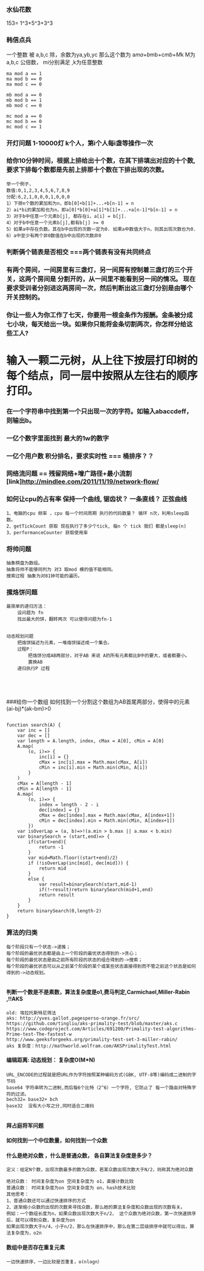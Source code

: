 ### 水仙花数
153= 1^3+5^3+3^3

### 韩信点兵
一个整数 被 a,b,c 除，余数为ya,yb,yc
那么这个数为 a*ma+b*mb+c*mb+M*k
M为a,b,c 公倍数， mi分别满足 ,k为任意整数
````
ma mod a == 1
ma mod b == 0
ma mod c == 0

mb mod a == 0
mb mod b == 1
mb mod c == 0

mc mod a == 0
mc mod b == 0
mc mod c == 1
````
### 开灯问题 1-10000灯 k个人，第i个人每i盏等操作一次

### 给你10分钟时间，根据上排给出十个数，在其下排填出对应的十个数,要求下排每个数都是先前上排那十个数在下排出现的次数。
````
举一个例子，
数值:0,1,2,3,4,5,6,7,8,9
分配:6,2,1,0,0,0,1,0,0,0
1）下排n个数的累加和为n，即b[0]+b[1]+...+b[n-1] = n
2）ai*bi的累加和也为n，即a[0]*b[0]+a[1]*b[1]+...+a[n-1]*b[n-1] = n
3）对于b中任意一个元素b[j], 都存在i，a[i] = b[j].
4）对于b中任意一个元素b[j],都有b[j] >= 0
5）如果a中存在负数。其在b中出现的次数一定为0. 如果a中数值大于n，则其出现次数也为0.
6）a中至少有两个非0数值在b中出现的次数非0

````
### 判断俩个链表是否相交 ===两个链表有没有共同终点

###    有两个房间，一间房里有三盏灯，另一间房有控制着三盏灯的三个开关，这两个房间是 分割开的，从一间里不能看到另一间的情况。 现在要求受训者分别进这两房间一次，然后判断出这三盏灯分别是由哪个开关控制的。
### 你让一些人为你工作了七天，你要用一根金条作为报酬。金条被分成七小块，每天给出一块。如果你只能将金条切割两次，你怎样分给这些工人?


# 输入一颗二元树，从上往下按层打印树的每个结点，同一层中按照从左往右的顺序打印。

### 在一个字符串中找到第一个只出现一次的字符。如输入abaccdeff，则输出b。

### 一亿个数字里面找到 最大的1w的数字

### 一亿个用户数 积分排名，要求实时性  === 桶排序？？

###  网络流问题 == 残留网络+增广路径+最小流割  [link]http://mindlee.com/2011/11/19/network-flow/

###  如何让cpu的占有率 保持一个曲线,  锯齿状？  一条直线？  正弦曲线
````
1、电脑的cpu 频率 ，cpu 每一个时间周期 执行的代码数量？ 循环 n次，利用sleep函数。
2、getTickCount 获取 现在执行了多少个tick, 每n 个 tick 我们 都是sleep(n)
3、performanceCounter 获取使用率

````

### 将帅问题
````
抽象棋盘为数组。 
抽象将帅不能够同列为 对3 取mod 模的值不能相同。
搜索过程 抽象为对81钟可能的遍历。

````
### 摞烙饼问题
````
最简单的递归方法：
    设问题为 fn
    找出最大的饼，翻转两次 可以使得问题为fn-1
    
    
动态规划问题
    把烙饼描述为元素，一堆烙饼描述成一个集合。
    过程P：
        把烙饼分成AB两部分，对于AB 来说 A的所有元素都比B中的要大，或者都要小。
        置换AB
    递归执行P 过程
    
   
    
    
````
###给你一个数组 如何找到一个分割这个数组为AB首尾两部分，使得中的元素(ai-bj)*(ak-bm)>0
````

function search(A) {
    var inc = []
    var dec = []
    var length = A.length, index, cMax = A[0], cMin = A[0]
    A.map(
        (o, i)=> {
            inc[i] = {}
            cMax = inc[i].max = Math.max(cMax, A[i])
            cMin = inc[i].min = Math.min(cMin, A[i])
        }
    )
    cMax = A[length - 1]
    cMin = A[length - 1]
    A.map(
        (o, i)=> {
            index = length - 2 - i
            dec[index] = {}
            cMax = dec[index].max = Math.max(cMax, A[index+1])
            cMin = dec[index].min = Math.min(cMin, A[index+1])
        })
    var isOverLap = (a, b)=>!(a.min > b.max || a.max < b.min)
    var binarySearch = (start,end)=> {
        if(start>end){
            return -1
        }
        var mid=Math.floor((start+end)/2)
        if (!isOverLap(inc[mid], dec[mid])) {
            return mid
        }
        else {
            var result=binarySearch(start,mid-1)
            if(!~result)return binarySearch(mid+1,end)
            return result
        }
    }
    return binarySearch(0,length-2)
}

````
### 算法的归类
````
每个阶段只有一个状态->递推；
每个阶段的最优状态都是由上一个阶段的最优状态得到的->贪心；
每个阶段的最优状态是由之前所有阶段的状态的组合得到的->搜索；
每个阶段的最优状态可以从之前某个阶段的某个或某些状态直接得到而不管之前这个状态是如何得到的->动态规划。


````
####  判断一个数是不是素数，算法复杂度是o1,费马判定,Carmichael,Miller-Rabin ,!!AKS
````
old: 埃拉托斯特尼筛法
aks: http://yves.gallot.pagesperso-orange.fr/src/
https://github.com/tingliu/aks-primality-test/blob/master/aks.c
https://www.codeproject.com/Articles/691200/Primality-test-algorithms-Prime-test-The-fastest-w
http://www.geeksforgeeks.org/primality-test-set-3-miller-rabin/
aks 复杂度：http://mathworld.wolfram.com/AKSPrimalityTest.html
````
####  编辑距离: 动态规划： 复杂度O(M*N)


####
```
URL_ENCODE的过程就是把URL作为字符按照某种编码方式(GBK, UTF-8等)编码成二进制的字节码
base64 字符串转为二进制,而后每6个比特（2^6）一个字符, 它防止了 每一个路由对特殊字符的过滤。
bech32= base32+ bch
base32  没有大小写之分,同时适合二维码
`

```

####  拜占庭将军问题

#### 如何找到一个中位数量，如何找到一个众数

####  什么是绝对众数 ，什么是普通众数， 各自算法复杂度是多少？ 
````
定义：给定N个数，出现次数最多的数为众数，若某众数出现次数大于N/2，则称其为绝对众数

绝对众数： 时间复杂度为on 空间复杂度为 o1，直接计数比较
普通众数： 时间复杂度为on 空间复杂度为 on，hash技术比较
其他思考：
1、普通众数还可以通过快速排序的方式
2、逐渐缩小众数的出现的次数来寻找众数，那么她的算法复杂度和众数出现的次数有关。
例如：一个数组长度为n，如果众数出现次数大于n/2， 这个众数为绝对众数，第一次快速排序后，就可以得到众数，复杂度为on
如果出现次数大于n/4，小于n/2，那么在快速排序中，那么在第二层级排序中就可以得出，算法复杂度为，o2n 
````
####  数组中是否存在重复元素
````
一边快速排序，一边比较是否重复，o(nlogn）
 
````
